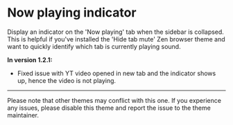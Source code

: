 # Now playing indicator

Display an indicator on the 'Now playing' tab when the sidebar is collapsed. This is helpful if you've installed the 'Hide tab mute' Zen browser theme and want to quickly identify which tab is currently playing sound.

**In version 1.2.1:**

- Fixed issue with YT video opened in new tab and the indicator shows up, hence the video is not playing.

---

Please note that other themes may conflict with this one. If you experience any issues, please disable this theme and report the issue to the theme maintainer.
